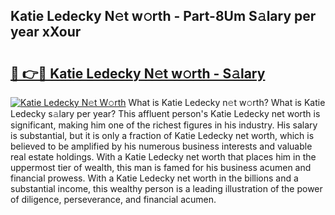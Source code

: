 ## Katie Ledecky N𝚎t w𝚘rth - Part-8Um S𝚊lary per year xXour

# <h2><a href="http://gc4f84.nevu.top/?p=Katie+Ledecky">🔗 👉🔴 Katie Ledecky N𝚎t w𝚘rth - S𝚊lary</a></h2>

[![Katie Ledecky N𝚎t W𝚘rth](https://i.imgur.com/Oavwk0R.jpeg)](http://gc4f84.nevu.top/?p=Katie+Ledecky)
What is Katie Ledecky n𝚎t w𝚘rth? What is Katie Ledecky s𝚊lary per year?
This affluent person's Katie Ledecky net worth is significant, making him one of the richest figures in his industry. His salary is substantial, but it is only a fraction of Katie Ledecky net worth, which is believed to be amplified by his numerous business interests and valuable real estate holdings. With a Katie Ledecky net worth that places him in the uppermost tier of wealth, this man is famed for his business acumen and financial prowess. With a Katie Ledecky net worth in the billions and a substantial income, this wealthy person is a leading illustration of the power of diligence, perseverance, and financial acumen.
